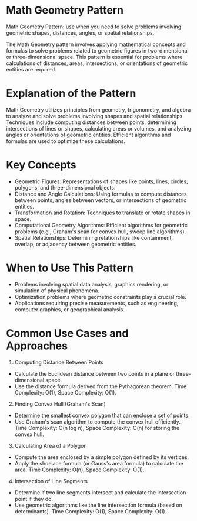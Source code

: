# Math Geometry Pattern
Math Geometry Pattern: use when you need to solve problems involving geometric shapes, distances, angles, or spatial relationships.

The Math Geometry pattern involves applying mathematical concepts and formulas to solve problems related to geometric figures in two-dimensional or three-dimensional space. This pattern is essential for problems where calculations of distances, areas, intersections, or orientations of geometric entities are required.

# Explanation of the Pattern
Math Geometry utilizes principles from geometry, trigonometry, and algebra to analyze and solve problems involving shapes and spatial relationships. Techniques include computing distances between points, determining intersections of lines or shapes, calculating areas or volumes, and analyzing angles or orientations of geometric entities. Efficient algorithms and formulas are used to optimize these calculations.

# Key Concepts
* Geometric Figures: Representations of shapes like points, lines, circles, polygons, and three-dimensional objects.
* Distance and Angle Calculations: Using formulas to compute distances between points, angles between vectors, or intersections of geometric entities.
* Transformation and Rotation: Techniques to translate or rotate shapes in space.
* Computational Geometry Algorithms: Efficient algorithms for geometric problems (e.g., Graham's scan for convex hull, sweep line algorithms).
* Spatial Relationships: Determining relationships like containment, overlap, or adjacency between geometric entities.

# When to Use This Pattern
* Problems involving spatial data analysis, graphics rendering, or simulation of physical phenomena.
* Optimization problems where geometric constraints play a crucial role.
* Applications requiring precise measurements, such as engineering, computer graphics, or geographical analysis.

# Common Use Cases and Approaches
1. Computing Distance Between Points
* Calculate the Euclidean distance between two points in a plane or three-dimensional space.
* Use the distance formula derived from the Pythagorean theorem.
Time Complexity: O(1), Space Complexity: O(1).
2. Finding Convex Hull (Graham's Scan)
* Determine the smallest convex polygon that can enclose a set of points.
* Use Graham's scan algorithm to compute the convex hull efficiently.
Time Complexity: O(n log n), Space Complexity: O(n) for storing the convex hull.
3. Calculating Area of a Polygon
* Compute the area enclosed by a simple polygon defined by its vertices.
* Apply the shoelace formula (or Gauss's area formula) to calculate the area.
Time Complexity: O(n), Space Complexity: O(1).
4. Intersection of Line Segments
* Determine if two line segments intersect and calculate the intersection point if they do.
* Use geometric algorithms like the line intersection formula (based on determinants).
Time Complexity: O(1), Space Complexity: O(1).